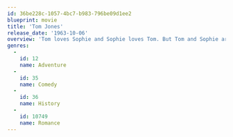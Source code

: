 ```yaml
---
id: 36be228c-1057-4bc7-b983-796be09d1ee2
blueprint: movie
title: 'Tom Jones'
release_date: '1963-10-06'
overview: 'Tom loves Sophie and Sophie loves Tom. But Tom and Sophie are of differering classes. Can they find a way through the mayhem to be true to love?'
genres:
  -
    id: 12
    name: Adventure
  -
    id: 35
    name: Comedy
  -
    id: 36
    name: History
  -
    id: 10749
    name: Romance
---
```

